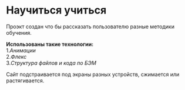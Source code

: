 # Научиться учиться
Проэкт создан что бы рассказать пользователю разные методики обучения.  

**Использованы такие технологии:**  
1.*Анимации*  
2.*Флекс*  
3.*Структура файлов и кода по БЭМ*  

Сайт подстраивается под экраны разных устройств, сжимается или растягивается.